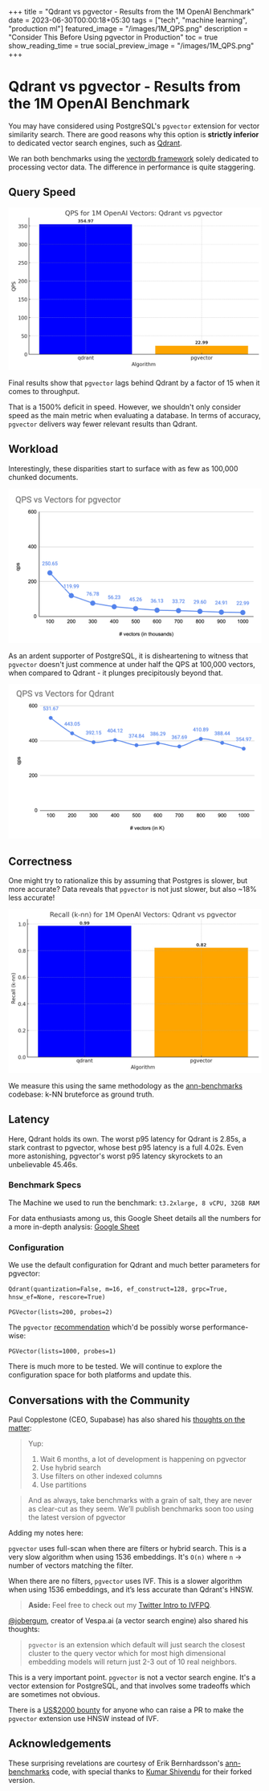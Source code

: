 +++
title =  "Qdrant vs pgvector - Results from the 1M OpenAI Benchmark"
date = 2023-06-30T00:00:18+05:30
tags = ["tech", "machine learning", "production ml"]
featured_image = "/images/1M_QPS.png"
description = "Consider This Before Using pgvector in Production"
toc = true
show_reading_time = true
social_preview_image = "/images/1M_QPS.png"
+++

# Qdrant vs pgvector - Results from the 1M OpenAI Benchmark

You may have considered using PostgreSQL's `pgvector` extension for vector similarity search. There are good reasons why this option is **strictly inferior** to dedicated vector search engines, such as [Qdrant](https://qdrant.tech/).

We ran both benchmarks using the [vectordb framework](https://github.com/qdrant/vector-db-benchmark) solely dedicated to processing vector data. The difference in performance is quite staggering. 

## Query Speed

![](../images/1M_QPS.jpeg)

Final results show that `pgvector` lags behind Qdrant by a factor of 15 when it comes to throughput.  

That is a 1500% deficit in speed. However, we shouldn't only consider speed as the main metric when evaluating a database. In terms of accuracy, `pgvector` delivers way fewer relevant results than Qdrant.

## Workload

Interestingly, these disparities start to surface with as few as 100,000 chunked documents. 

![](../images/QPSvsVectorpgvector.png)

As an ardent supporter of PostgreSQL, it is disheartening to witness that `pgvector` doesn't just commence at under half the QPS at 100,000 vectors, when compared to Qdrant - it plunges precipitously beyond that. 

![](../images/QPSvsVectorQdrant.png)

## Correctness 

One might try to rationalize this by assuming that Postgres is slower, but more accurate? Data reveals that `pgvector` is not just slower, but also ~18% less accurate!

![](../images/1M_kNN.jpeg)

We measure this using the same methodology as the [ann-benchmarks](https://ann-benchmarks.com) codebase: k-NN bruteforce as ground truth.

## Latency

Here, Qdrant holds its own. The worst p95 latency for Qdrant is 2.85s, a stark contrast to pgvector, whose best p95 latency is a full 4.02s. Even more astonishing, pgvector's worst p95 latency skyrockets to an unbelievable 45.46s.

### Benchmark Specs

The Machine we used to run the benchmark: `t3.2xlarge, 8 vCPU, 32GB RAM`

For data enthusiasts among us, this Google Sheet details all the numbers for a more in-depth analysis: [Google Sheet](https://docs.google.com/spreadsheets/d/1t2-tXID2LJCXdLv1JTPQaYhmMs6woOnK7W7nkEuDsUc/edit?usp=sharing)

### Configuration 

We use the default configuration for Qdrant and much better parameters for pgvector:

```
Qdrant(quantization=False, m=16, ef_construct=128, grpc=True, hnsw_ef=None, rescore=True)
```

```
PGVector(lists=200, probes=2)
```

The `pgvector` [recommendation]((https://github.com/pgvector/pgvector#query-options)) which'd be possibly worse performance-wise:
```
PGVector(lists=1000, probes=1)
```

There is much more to be tested. We will continue to explore the configuration space for both platforms and update this. 

## Conversations with the Community

Paul Copplestone (CEO, Supabase) has also shared his [thoughts on the matter](https://twitter.com/kiwicopple/status/1674395120395747331):
 
> Yup:
>1. Wait 6 months, a lot of development is happening on pgvector
>2. Use hybrid search
>3. Use filters on other indexed columns
>4. Use partitions

> And as always, take benchmarks with a grain of salt, they are never as clear-cut as they seem. We’ll publish benchmarks soon too using the latest version of pgvector

Adding my notes here:

`pgvector` uses full-scan when there are filters or hybrid search. This is a very slow algorithm when using 1536 embeddings. It's `O(n)` where `n` -> number of vectors matching the filter. 

When there are no filters, `pgvector` uses IVF. This is a slower algorithm when using 1536 embeddings, and it’s less accurate than Qdrant's HNSW. 

> **Aside:** Feel free to check out my [Twitter Intro to IVFPQ](https://twitter.com/NirantK/status/1653919899662835713).

[@jobergum](https://twitter.com/jobergum/status/1674545510475001857), creator of Vespa.ai (a vector search engine) also shared his thoughts:

> `pgvector` is an extension which default will just search the closest cluster to the query vector which for most high dimensional embedding models will return just 2-3 out of 10 real neighbors.

This is a very important point. `pgvector` is not a vector search engine. It's a vector extension for PostgreSQL, and that involves some tradeoffs which are sometimes not obvious.

There is a [US$2000 bounty](https://twitter.com/alexgraveley/status/1674679862961885184) for anyone who can raise a PR to make the `pgvector` extension use HNSW instead of IVF.

## Acknowledgements
These surprising revelations are courtesy of Erik Bernhardsson's [ann-benchmarks](https://ann-benchmarks.com) code, with special thanks to [Kumar Shivendu](https://www.linkedin.com/in/kshivendu) for their forked version.